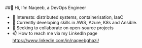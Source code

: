 ##👋 Hi, I’m Naqeeb, a DevOps Engineer 
- 👀 Interests: distributed systems, containerisation, IaaC
- 🌱 Currently developing skills in AWS, Azure, K8s and Ansible.
- 💞️ Seeking to collaborate on open-source projects
- 📫 How to reach me via my LinkedIn page https://www.linkedin.com/in/naqeebghazi/

<!---
naqeebghazi/naqeebghazi is a ✨ special ✨ repository because its `README.md` (this file) appears on your GitHub profile.
You can click the Preview link to take a look at your changes.
--->
